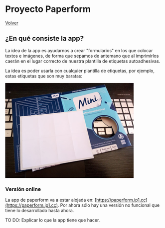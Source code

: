 # Proyecto Paperform

[Volver](?)

## ¿En qué consiste la app?

La idea de la app es ayudarnos a crear "formularios" en los que colocar textos e
imágenes, de forma que sepamos de antemano que al imprimirlos caerán en el lugar
correcto de nuestra plantilla de etiquetas autoadhesivas.

La idea es poder usarla con cualquier plantilla de etiquetas, por ejemplo, estas
etiquetas que son muy baratas:

![Etiquetas](images/paperform_etiquetas.png)

### Versión online

La app de paperform va a estar alojada en: [https://paperform.ip1.cc](https://paperform.ip1.cc).
Por ahora sólo hay una versión no funcional que tiene lo desarrollado hasta
ahora.

TO DO: Explicar lo que la app tiene que hacer.
